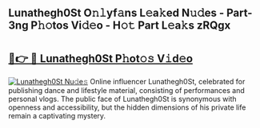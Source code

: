 ## Lunathegh0St O𝚗𝚕yf𝚊ns L𝚎a𝚔ed N𝚞𝚍es - Part-3ng P𝚑𝚘tos Vi𝚍𝚎o - H𝚘𝚝 Part L𝚎a𝚔s zRQgx

# <h2><a href="http://kf6152.oniu.top/?m=Lunathegh0St">🔗👉 🔴 Lunathegh0St P𝚑ot𝚘𝚜 V𝚒d𝚎o</a></h2>

[![Lunathegh0St Nu𝚍e𝚜](https://i.imgur.com/0qMVB7G.gif)](http://kf6152.oniu.top/?m=Lunathegh0St)
Online influencer Lunathegh0St, celebrated for publishing dance and lifestyle material, consisting of performances and personal vlogs. The public face of Lunathegh0St is synonymous with openness and accessibility, but the hidden dimensions of his private life remain a captivating mystery.  
